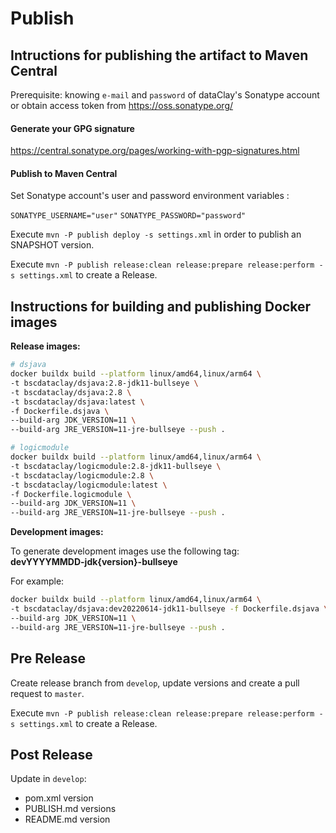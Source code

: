 # Publish

## Intructions for publishing the artifact to Maven Central

Prerequisite: knowing `e-mail` and `password` of dataClay's Sonatype account 
or obtain access token from https://oss.sonatype.org/

#### Generate your GPG signature

https://central.sonatype.org/pages/working-with-pgp-signatures.html

#### Publish to Maven Central 

Set Sonatype account's user and password environment variables :

`SONATYPE_USERNAME="user"`
`SONATYPE_PASSWORD="password"` 

Execute `mvn -P publish deploy -s settings.xml` in order to publish an SNAPSHOT version.

Execute `mvn -P publish release:clean release:prepare release:perform -s settings.xml` to create a Release.

## Instructions for building and publishing Docker images

**Release images:**

```bash
# dsjava
docker buildx build --platform linux/amd64,linux/arm64 \
-t bscdataclay/dsjava:2.8-jdk11-bullseye \
-t bscdataclay/dsjava:2.8 \
-t bscdataclay/dsjava:latest \
-f Dockerfile.dsjava \
--build-arg JDK_VERSION=11 \
--build-arg JRE_VERSION=11-jre-bullseye --push .

# logicmodule
docker buildx build --platform linux/amd64,linux/arm64 \
-t bscdataclay/logicmodule:2.8-jdk11-bullseye \
-t bscdataclay/logicmodule:2.8 \
-t bscdataclay/logicmodule:latest \
-f Dockerfile.logicmodule \
--build-arg JDK_VERSION=11 \
--build-arg JRE_VERSION=11-jre-bullseye --push .
```

**Development images:**

To generate development images use the following tag:  
**devYYYYMMDD-jdk{version}-bullseye**

For example:

```bash
docker buildx build --platform linux/amd64,linux/arm64 \
-t bscdataclay/dsjava:dev20220614-jdk11-bullseye -f Dockerfile.dsjava \
--build-arg JDK_VERSION=11 \
--build-arg JRE_VERSION=11-jre-bullseye --push .
```

## Pre Release

Create release branch from `develop`, update versions and create a pull request to `master`.

Execute `mvn -P publish release:clean release:prepare release:perform -s settings.xml` to create a Release.

## Post Release

Update in `develop`:

- pom.xml version
- PUBLISH.md versions
- README.md version

